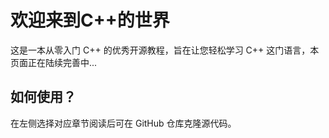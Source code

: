 # 欢迎来到C++的世界

这是一本从零入门 C++ 的优秀开源教程，旨在让您轻松学习 C++ 这门语言，本页面正在陆续完善中...

## 如何使用？

在左侧选择对应章节阅读后可在 GitHub 仓库克隆源代码。
